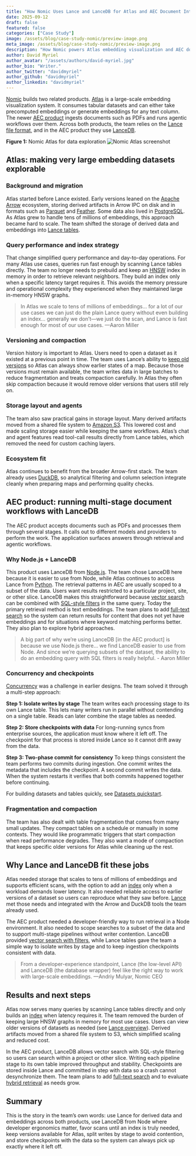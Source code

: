 ```yaml
---
title: "How Nomic Uses Lance and LanceDB for Atlas and AEC Document Intelligence"
date: 2025-09-12
draft: false
featured: false
categories: ["Case Study"]
image: /assets/blog/case-study-nomic/preview-image.png
meta_image: /assets/blog/case-study-nomic/preview-image.png
description: "How Nomic powers Atlas embedding visualization and AEC document intelligence using Lance and LanceDB for scalable storage, retrieval, and multi-stage workflows."
author: David Myriel
author_avatar: "/assets/authors/david-myriel.jpg"
author_bio: "Writer."
author_twitter: "davidmyriel"
author_github: "davidmyriel"
author_linkedin: "davidmyriel"
---
```


[Nomic](https://nomic.ai) builds two related products. [Atlas](https://atlas.nomic.ai) is a large-scale embedding visualization system. It consumes tabular datasets and can either take precomputed embeddings or generate embeddings for any text column. The newer [AEC product](https://www.nomic.ai/aec-whitepaper) ingests documents such as PDFs and runs agentic workflows over them. Across both products, the team relies on the [Lance file format](https://lancedb.github.io/lance/), and in the AEC product they use [LanceDB](https://lancedb.com).

**Figure 1:** Nomic Atlas for data exploration
![Nomic Atlas screenshot](/assets/blog/case-study-nomic/nomic-atlas.png)

## Atlas: making very large embedding datasets explorable

### Background and migration

Atlas started before Lance existed. Early versions leaned on the [Apache Arrow](https://arrow.apache.org) ecosystem, storing derived artifacts in Arrow IPC on disk and in formats such as [Parquet](https://parquet.apache.org/) and [Feather](https://arrow.apache.org/docs/python/feather.html). Some data also lived in [PostgreSQL](https://www.postgresql.org/). As Atlas grew to handle tens of millions of embeddings, this approach became hard to scale. The team shifted the storage of derived data and embeddings into [Lance tables](/docs/overview/lance/).

### Query performance and index strategy

That change simplified query performance and day-to-day operations. For many Atlas use cases, queries run fast enough by scanning Lance tables directly. The team no longer needs to prebuild and keep an [HNSW](https://github.com/nmslib/hnswlib) index in memory in order to retrieve relevant neighbors. They build an index only when a specific latency target requires it. This avoids the memory pressure and operational complexity they experienced when they maintained large in-memory HNSW graphs.

> In Atlas we scale to tens of millions of embeddings… for a lot of our use cases we can just do the plain Lance query without even building an index… generally we don’t—we just do the scan, and Lance is fast enough for most of our use cases. —Aaron Miller

### Versioning and compaction

Version history is important to Atlas. Users need to open a dataset as it existed at a previous point in time. The team uses Lance’s ability to [keep old versions](/docs/overview/lance/) so Atlas can always show earlier states of a map. Because those versions must remain available, the team writes data in large batches to reduce fragmentation and treats compaction carefully. In Atlas they often skip compaction because it would remove older versions that users still rely on.

### Storage layout and agents

The team also saw practical gains in storage layout. Many derived artifacts moved from a shared file system to [Amazon S3](https://aws.amazon.com/s3/). This lowered cost and made scaling storage easier while keeping the same workflows. Atlas’s chat and agent features read tool-call results directly from Lance tables, which removed the need for custom caching layers.

### Ecosystem fit

Atlas continues to benefit from the broader Arrow-first stack. The team already uses [DuckDB](https://duckdb.org/), so analytical filtering and column selection integrate cleanly when preparing maps and performing quality checks.

## AEC product: running multi-stage document workflows with LanceDB

The AEC product accepts documents such as PDFs and processes them through several stages. It calls out to different models and providers to perform the work. The application surfaces answers through retrieval and agentic workflows.

### Why Node.js + LanceDB

This product uses LanceDB from [Node.js](https://nodejs.org/). The team chose LanceDB here because it is easier to use from Node, while Atlas continues to access Lance from [Python](/docs/reference/python/). The retrieval patterns in AEC are usually scoped to a subset of the data. Users want results restricted to a particular project, site, or other slice. LanceDB makes this straightforward because [vector search](/docs/search/vector-search/) can be combined with [SQL-style filters](/docs/search/sql-queries/) in the same query. Today the primary retrieval method is text embeddings. The team plans to add [full-text search](/docs/search/full-text-search/) so the system can return results for content that does not yet have embeddings and for situations where keyword matching performs better. They also plan to explore hybrid approaches.

> A big part of why we’re using LanceDB [in the AEC product] is because we use Node.js there… we find LanceDB easier to use from Node. And since we’re querying subsets of the dataset, the ability to do an embedding query with SQL filters is really helpful. - Aaron Miller

### Concurrency and checkpoints

[Concurrency](/docs/overview/lance/) was a challenge in earlier designs. The team solved it through a multi-step approach:

**Step 1: Isolate writes by stage**
The team writes each processing stage to its own Lance table. This lets many writers run in parallel without contending on a single table. Reads can later combine the stage tables as needed.

**Step 2: Store checkpoints with data**
For long-running syncs from enterprise sources, the application must know where it left off. The checkpoint for that process is stored inside Lance so it cannot drift away from the data.

**Step 3: Two-phase commit for consistency**
To keep things consistent the team performs two commits during ingestion. One commit writes the metadata that includes the checkpoint. A second commit writes the data. When the system restarts it verifies that both commits happened together before continuing.

For building datasets and tables quickly, see [Datasets quickstart](/docs/quickstart/datasets/).

### Fragmentation and compaction

The team has also dealt with table fragmentation that comes from many small updates. They compact tables on a schedule or manually in some contexts. They would like programmatic triggers that start compaction when read performance degrades. They also want a mode of compaction that keeps specific older versions for Atlas while cleaning up the rest.

## Why Lance and LanceDB fit these jobs

Atlas needed storage that scales to tens of millions of embeddings and supports efficient scans, with the option to add an [index](/docs/indexing/vector-index/) only when a workload demands lower latency. It also needed reliable access to earlier versions of a dataset so users can reproduce what they saw before. [Lance](/docs/overview/lance/) met those needs and integrated with the Arrow and DuckDB tools the team already used.

The AEC product needed a developer-friendly way to run retrieval in a Node environment. It also needed to scope searches to a subset of the data and to support multi-stage pipelines without writer contention. LanceDB provided [vector search with filters](/docs/search/vector-search/), while Lance tables gave the team a simple way to isolate writes by stage and to keep ingestion checkpoints consistent with data.

> From a developer-experience standpoint, Lance (the low-level API) and LanceDB (the database wrapper) feel like the right way to work with large-scale embeddings. —Andriy Mulyar, Nomic CEO

## Results and next steps

Atlas now serves many queries by scanning Lance tables directly and only builds an [index](/docs/indexing/vector-index/) when latency requires it. The team removed the burden of keeping large HNSW graphs in memory for most use cases. Users can view older versions of datasets as needed (see [Lance overview](/docs/overview/lance/)). Derived artifacts moved from a shared file system to S3, which simplified scaling and reduced cost.

In the AEC product, LanceDB allows vector search with SQL-style filtering so users can search within a project or other slice. Writing each pipeline stage to its own table improved throughput and stability. Checkpoints are stored inside Lance and committed in step with data so a crash cannot desynchronize them. The team plans to add [full-text search](/docs/search/full-text-search/) and to evaluate [hybrid retrieval](/docs/search/) as needs grow.

## Summary

This is the story in the team’s own words: use Lance for derived data and embeddings across both products, use LanceDB from Node where developer ergonomics matter, favor scans until an index is truly needed, keep versions available for Atlas, split writes by stage to avoid contention, and store checkpoints with the data so the system can always pick up exactly where it left off.

